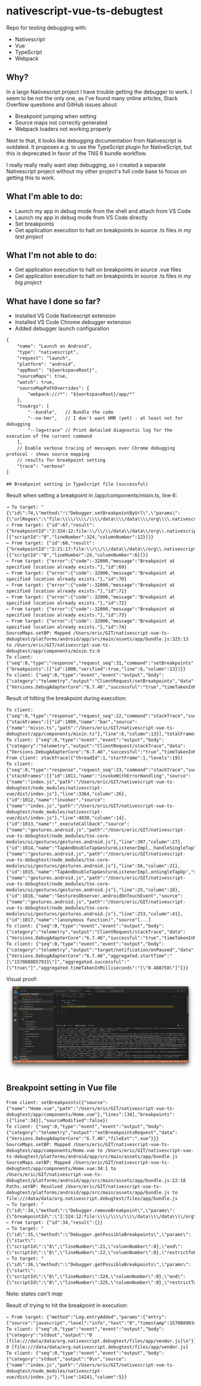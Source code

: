 # nativescript-vue-ts-debugtest

Repo for testing debugging with:

- Nativescript
- Vue
- TypeScript
- Webpack

## Why?
In a large Nativescript project I have trouble getting the debugger to work. I seem to be not the only one, as I've found
many online articles, Stack Overflow questions and GitHub issues about:

- Breakpoint jumping when setting
- Source maps not correctly generated
- Webpack loaders not working properly

Next to that, it looks like debugging documentation from Nativescript is outdated. It proposes e.g. to use the TypeScript
plugin for NativeScript, but this is deprecated in favor of the TNS 6 bundle workflow. 

I really really really want step debugging, so I created a separate Nativescript project without my other project's full
code base to focus on getting this to work.

## What I'm able to do:

- Launch my app in debug mode from the shell and attach from VS Code
- Launch my app in debug mode from VS Code directly
- Set breakpoints
- Get application execution to halt on breakpoints in source .ts files *in my test project*

## What I'm not able to do:

- Get application execution to halt on breakpoints in source .vue files
- Get application execution to halt on breakpoints in source .ts files *in my big project*

## What have I done so far?

- Installed VS Code Nativescript extension
- Installed VS Code Chrome debugger extension
- Added debugger launch configuration

```
{
    "name": "Launch on Android",
    "type": "nativescript",
    "request": "launch",
    "platform": "android",
    "appRoot": "${workspaceRoot}",
    "sourceMaps": true,
    "watch": true,
    "sourceMapPathOverrides": {
        "webpack:///*": "${workspaceRoot}/app/*"
    },
    "tnsArgs": [
        "--bundle",   // Bundle the code
        "--no-hmr",   // I don't want HMR (yet) - at least not for debugging
        "--log=trace" // Print detailed diagnostic log for the execution of the current command
    ],
    // Enable verbose tracing of messages over Chrome debugging protocol - shows source mapping
    // results for breakpoint setting
    "trace": "verbose"
}

## Breakpoint setting in TypeScript file (successful)

```
Result when setting a breakpoint in /app/components/mixin.ts, line 6:

```
→ To target: "{\"id\":74,\"method\":\"Debugger.setBreakpointByUrl\",\"params\":{\"urlRegex\":\"file:\\\\/\\\\/\\\\/data\\\\/data\\\\/org\\\\.nativescript\\\\.debugtest\\\\/files\\\\/app\\\\/bundle\\\\.js\",\"lineNumber\":21,\"columnNumber\":17}}"
← From target: {"id":67,"result":{"breakpointId":"2:324:12:file:\\/\\/\\/data\\/data\\/org\\.nativescript\\.debugtest\\/files\\/app\\/bundle\\.js","locations":[{"scriptId":"8","lineNumber":324,"columnNumber":12}]}}
← From target: {"id":68,"result":{"breakpointId":"2:21:17:file:\\/\\/\\/data\\/data\\/org\\.nativescript\\.debugtest\\/files\\/app\\/bundle\\.js","locations":[{"scriptId":"8","lineNumber":24,"columnNumber":6}]}}
← From target: {"error":{"code":-32000,"message":"Breakpoint at specified location already exists."},"id":69}
← From target: {"error":{"code":-32000,"message":"Breakpoint at specified location already exists."},"id":70}
← From target: {"error":{"code":-32000,"message":"Breakpoint at specified location already exists."},"id":71}
← From target: {"error":{"code":-32000,"message":"Breakpoint at specified location already exists."},"id":72}
← From target: {"error":{"code":-32000,"message":"Breakpoint at specified location already exists."},"id":73}
← From target: {"error":{"code":-32000,"message":"Breakpoint at specified location already exists."},"id":74}
SourceMaps.setBP: Mapped /Users/eric/GIT/nativescript-vue-ts-debugtest/platforms/android/app/src/main/assets/app/bundle.js:325:13 to /Users/eric/GIT/nativescript-vue-ts-debugtest/app/components/mixin.ts:6
To client: {"seq":0,"type":"response","request_seq":31,"command":"setBreakpoints","success":true,"body":{"breakpoints":[{"id":1000,"verified":true,"line":6,"column":13}]}}
To client: {"seq":0,"type":"event","event":"output","body":{"category":"telemetry","output":"ClientRequest/setBreakpoints","data":{"Versions.DebugAdapterCore":"6.7.46","successful":"true","timeTakenInMilliseconds":"279.80327","requestType":"request"}}}
```

Result of hitting the breakpoint during execution:

```
To client: {"seq":0,"type":"response","request_seq":22,"command":"stackTrace","success":true,"body":{"stackFrames":[{"id":1000,"name":"bar","source":{"name":"mixin.ts","path":"/Users/eric/GIT/nativescript-vue-ts-debugtest/app/components/mixin.ts"},"line":6,"column":13}],"totalFrames":10}}
To client: {"seq":0,"type":"event","event":"output","body":{"category":"telemetry","output":"ClientRequest/stackTrace","data":{"Versions.DebugAdapterCore":"6.7.46","successful":"true","timeTakenInMilliseconds":"1.058048","requestType":"request"}}}
From client: stackTrace({"threadId":1,"startFrame":1,"levels":19})
To client: {"seq":0,"type":"response","request_seq":23,"command":"stackTrace","success":true,"body":{"stackFrames":[{"id":1011,"name":"invokeWithErrorHandling","source":{"name":"index.js","path":"/Users/eric/GIT/nativescript-vue-ts-debugtest/node_modules/nativescript-vue/dist/index.js"},"line":3364,"column":26},{"id":1012,"name":"invoker","source":{"name":"index.js","path":"/Users/eric/GIT/nativescript-vue-ts-debugtest/node_modules/nativescript-vue/dist/index.js"},"line":4030,"column":14},{"id":1013,"name":"_executeCallback","source":{"name":"gestures.android.js","path":"/Users/eric/GIT/nativescript-vue-ts-debugtest/node_modules/tns-core-modules/ui/gestures/gestures.android.js"},"line":307,"column":27},{"id":1014,"name":"TapAndDoubleTapGestureListenerImpl._handleSingleTap","source":{"name":"gestures.android.js","path":"/Users/eric/GIT/nativescript-vue-ts-debugtest/node_modules/tns-core-modules/ui/gestures/gestures.android.js"},"line":56,"column":21},{"id":1015,"name":"TapAndDoubleTapGestureListenerImpl.onSingleTapUp","source":{"name":"gestures.android.js","path":"/Users/eric/GIT/nativescript-vue-ts-debugtest/node_modules/tns-core-modules/ui/gestures/gestures.android.js"},"line":25,"column":18},{"id":1016,"name":"GesturesObserver.androidOnTouchEvent","source":{"name":"gestures.android.js","path":"/Users/eric/GIT/nativescript-vue-ts-debugtest/node_modules/tns-core-modules/ui/gestures/gestures.android.js"},"line":253,"column":41},{"id":1017,"name":"(anonymous function)","source"[...]
To client: {"seq":0,"type":"event","event":"output","body":{"category":"telemetry","output":"ClientRequest/stackTrace","data":{"Versions.DebugAdapterCore":"6.7.46","successful":"true","timeTakenInMilliseconds":"1.78723","requestType":"request"}}}
To client: {"seq":0,"type":"event","event":"output","body":{"category":"telemetry","output":"target/notification/onPaused","data":{"Versions.DebugAdapterCore":"6.7.46","aggregated.startTime":"[\"1570888857931\"]","aggregated.successful":"[\"true\"]","aggregated.timeTakenInMilliseconds":"[\"0.488758\"]"}}}
```

Visual proof:
![alt text](readme-images/breakpoint-hit-in-mixins-ts.png "Breakpoint hit in mixins.ts")


## Breakpoint setting in Vue file

```
From client: setBreakpoints({"source":{"name":"Home.vue","path":"/Users/eric/GIT/nativescript-vue-ts-debugtest/app/components/Home.vue"},"lines":[34],"breakpoints":[{"line":34}],"sourceModified":false})
To client: {"seq":0,"type":"event","event":"output","body":{"category":"telemetry","output":"setBreakpointsRequest","data":{"Versions.DebugAdapterCore":"6.7.46","fileExt":".vue"}}}
SourceMaps.setBP: Mapped /Users/eric/GIT/nativescript-vue-ts-debugtest/app/components/Home.vue to /Users/eric/GIT/nativescript-vue-ts-debugtest/platforms/android/app/src/main/assets/app/bundle.js
SourceMaps.setBP: Mapped /Users/eric/GIT/nativescript-vue-ts-debugtest/app/components/Home.vue:34:1 to /Users/eric/GIT/nativescript-vue-ts-debugtest/platforms/android/app/src/main/assets/app/bundle.js:22:18
Paths.setBP: Resolved /Users/eric/GIT/nativescript-vue-ts-debugtest/platforms/android/app/src/main/assets/app/bundle.js to file:///data/data/org.nativescript.debugtest/files/app/bundle.js
→ To target: "{\"id\":34,\"method\":\"Debugger.removeBreakpoint\",\"params\":{\"breakpointId\":\"2:324:12:file:\\\\/\\\\/\\\\/data\\\\/data\\\\/org\\\\.nativescript\\\\.debugtest\\\\/files\\\\/app\\\\/bundle\\\\.js\"}}"
← From target: {"id":34,"result":{}}
→ To target: "{\"id\":35,\"method\":\"Debugger.getPossibleBreakpoints\",\"params\":{\"start\":{\"scriptId\":\"8\",\"lineNumber\":21,\"columnNumber\":0},\"end\":{\"scriptId\":\"8\",\"lineNumber\":22,\"columnNumber\":0},\"restrictToFunction\":false}}"
→ To target: "{\"id\":36,\"method\":\"Debugger.getPossibleBreakpoints\",\"params\":{\"start\":{\"scriptId\":\"8\",\"lineNumber\":324,\"columnNumber\":0},\"end\":{\"scriptId\":\"8\",\"lineNumber\":325,\"columnNumber\":0},\"restrictToFunction\":false}}"

```

Note: states *can't map*

Result of trying to hit the breakpoint in execution:

```
← From target: {"method":"Log.entryAdded","params":{"entry":{"source":"javascript","level":"info","text":"0","timestamp":1570889034294,"url":"file:///data/data/org.nativescript.debugtest/files/app/vendor.js","lineNumber":14496}}}
To client: {"seq":0,"type":"event","event":"output","body":{"category":"stdout","output":"0 [file:///data/data/org.nativescript.debugtest/files/app/vendor.js]\n"}}
0 [file:///data/data/org.nativescript.debugtest/files/app/vendor.js]
To client: {"seq":0,"type":"event","event":"output","body":{"category":"stdout","output":"0\n","source":{"name":"index.js","path":"/Users/eric/GIT/nativescript-vue-ts-debugtest/node_modules/nativescript-vue/dist/index.js"},"line":14241,"column":5}}
```
